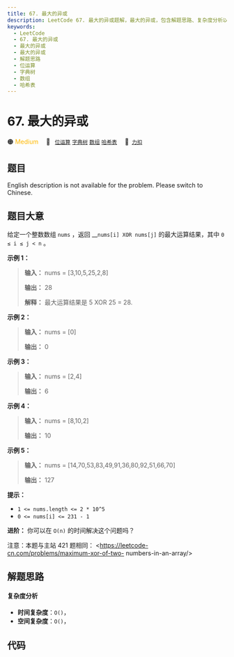 ```yaml
---
title: 67. 最大的异或
description: LeetCode 67. 最大的异或题解，最大的异或，包含解题思路、复杂度分析以及完整的 JavaScript 代码实现。
keywords:
  - LeetCode
  - 67. 最大的异或
  - 最大的异或
  - 最大的异或
  - 解题思路
  - 位运算
  - 字典树
  - 数组
  - 哈希表
---
```


# 67. 最大的异或

🟠 <font color=#ffb800>Medium</font>&emsp; 🔖&ensp; [`位运算`](/tag/bit-manipulation.md) [`字典树`](/tag/trie.md) [`数组`](/tag/array.md) [`哈希表`](/tag/hash-table.md)&emsp; 🔗&ensp;[`力扣`](https://leetcode.cn/problems/ms70jA)

## 题目

English description is not available for the problem. Please switch to
Chinese.


## 题目大意

给定一个整数数组 `nums` ，返回 __`nums[i] XOR nums[j]` 的最大运算结果，其中 `0 ≤ i ≤ j < n` 。



**示例 1：**

> 
> 
> 
> 
> 
> **输入：** nums = [3,10,5,25,2,8]
> 
> **输出：** 28
> 
> **解释：** 最大运算结果是 5 XOR 25 = 28.

**示例 2：**

> 
> 
> 
> 
> 
> **输入：** nums = [0]
> 
> **输出：** 0
> 
> 

**示例 3：**

> 
> 
> 
> 
> 
> **输入：** nums = [2,4]
> 
> **输出：** 6
> 
> 

**示例 4：**

> 
> 
> 
> 
> 
> **输入：** nums = [8,10,2]
> 
> **输出：** 10
> 
> 

**示例 5：**

> 
> 
> 
> 
> 
> **输入：** nums = [14,70,53,83,49,91,36,80,92,51,66,70]
> 
> **输出：** 127
> 
> 



**提示：**

  * `1 <= nums.length <= 2 * 10^5`
  * `0 <= nums[i] <= 231 - 1`



**进阶：** 你可以在 `O(n)` 的时间解决这个问题吗？



注意：本题与主站 421 题相同： <https://leetcode-cn.com/problems/maximum-xor-of-two-
numbers-in-an-array/>


## 解题思路

#### 复杂度分析

- **时间复杂度**：`O()`，
- **空间复杂度**：`O()`，

## 代码

```javascript

```